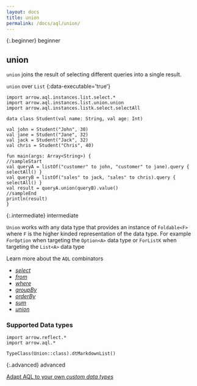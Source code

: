 ```yaml
---
layout: docs
title: union
permalink: /docs/aql/union/
---
```


{:.beginner}
beginner

## union

`union` joins the result of selecting different queries into a single result.

`union` over `List`
{:data-executable='true'}
```kotlin:ank
import arrow.aql.instances.list.select.*
import arrow.aql.instances.list.union.union
import arrow.aql.instances.listk.select.selectAll

data class Student(val name: String, val age: Int)

val john = Student("John", 30)
val jane = Student("Jane", 32)
val jack = Student("Jack", 32)
val chris = Student("Chris", 40)

fun main(args: Array<String>) {
//sampleStart
val queryA = listOf("customer" to john, "customer" to jane).query { selectAll() }
val queryB = listOf("sales" to jack, "sales" to chris).query { selectAll() }
val result = queryA.union(queryB).value()
//sampleEnd
println(result)
}
```

{:.intermediate}
intermediate

`Union` works with any data type that provides an instance of `Foldable<F>` where `F` is the higher kinded representation of the data type. For example `ForOption` when targeting the `Option<A>` data type or `ForListK` when targeting the `List<A>` data type

Learn more about the `AQL` combinators

- [_select_](/docs/aql/select/)
- [_from_](/docs/aql/from/)
- [_where_](/docs/aql/where/)
- [_groupBy_](/docs/aql/groupby/)
- [_orderBy_](/docs/aql/orderby/)
- [_sum_](/docs/aql/sum/)
- [_union_](/docs/aql/union/)

### Supported Data types

```kotlin:ank:replace
import arrow.reflect.*
import arrow.aql.*

TypeClass(Union::class).dtMarkdownList()
```

{:.advanced}
advanced

[Adapt AQL to your own _custom data types_](/docs/aql/custom/)
